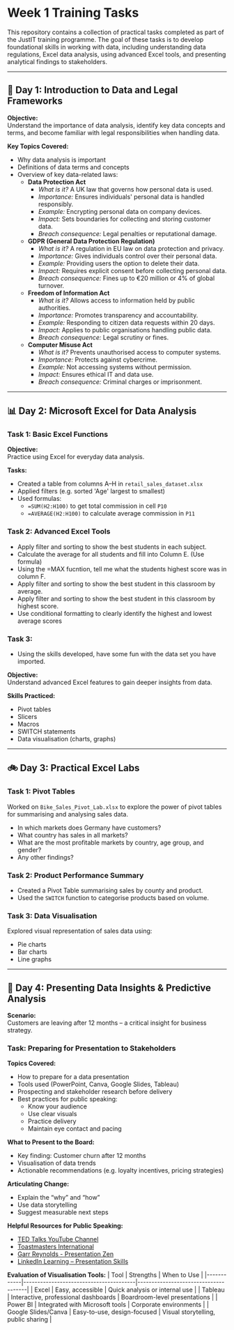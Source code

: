 # Week 1 Training Tasks

This repository contains a collection of practical tasks completed as part of the JustIT training programme. The goal of these tasks is to develop foundational skills in working with data, including understanding data regulations, Excel data analysis, using advanced Excel tools, and presenting analytical findings to stakeholders.

---

## 📌 Day 1: Introduction to Data and Legal Frameworks

**Objective:**  
Understand the importance of data analysis, identify key data concepts and terms, and become familiar with legal responsibilities when handling data.

**Key Topics Covered:**
- Why data analysis is important
- Definitions of data terms and concepts
- Overview of key data-related laws:
  - **Data Protection Act**
    - *What is it?* A UK law that governs how personal data is used.
    - *Importance:* Ensures individuals' personal data is handled responsibly.
    - *Example:* Encrypting personal data on company devices.
    - *Impact:* Sets boundaries for collecting and storing customer data.
    - *Breach consequence:* Legal penalties or reputational damage.
  - **GDPR (General Data Protection Regulation)**
    - *What is it?* A regulation in EU law on data protection and privacy.
    - *Importance:* Gives individuals control over their personal data.
    - *Example:* Providing users the option to delete their data.
    - *Impact:* Requires explicit consent before collecting personal data.
    - *Breach consequence:* Fines up to €20 million or 4% of global turnover.
  - **Freedom of Information Act**
    - *What is it?* Allows access to information held by public authorities.
    - *Importance:* Promotes transparency and accountability.
    - *Example:* Responding to citizen data requests within 20 days.
    - *Impact:* Applies to public organisations handling public data.
    - *Breach consequence:* Legal scrutiny or fines.
  - **Computer Misuse Act**
    - *What is it?* Prevents unauthorised access to computer systems.
    - *Importance:* Protects against cybercrime.
    - *Example:* Not accessing systems without permission.
    - *Impact:* Ensures ethical IT and data use.
    - *Breach consequence:* Criminal charges or imprisonment.

---

## 📊 Day 2: Microsoft Excel for Data Analysis

### Task 1: Basic Excel Functions

**Objective:**  
Practice using Excel for everyday data analysis.

**Tasks:**
- Created a table from columns A–H in `retail_sales_dataset.xlsx`
- Applied filters (e.g. sorted 'Age' largest to smallest)
- Used formulas:
  - `=SUM(H2:H100)` to get total commission in cell `P10`
  - `=AVERAGE(H2:H100)` to calculate average commission in `P11`

### Task 2: Advanced Excel Tools
- Apply filter and sorting to show the best students in each subject.
- Calculate the average for all students and fill into Column E. (Use formula)
- Using the =MAX fucntion, tell me what the students highest score was in column F.
- Apply filter and sorting to show the best student in this classroom by average.
- Apply filter and sorting to show the best student in this classroom by highest score.
- Use conditional formatting to clearly identify the highest and lowest average scores

### Task 3:
- Using the skills developed, have some fun with the data set you have imported.

**Objective:**  
Understand advanced Excel features to gain deeper insights from data.

**Skills Practiced:**
- Pivot tables
- Slicers
- Macros
- SWITCH statements
- Data visualisation (charts, graphs)

---
## 🚲 Day 3: Practical Excel Labs

### Task 1: Pivot Tables

Worked on `Bike_Sales_Pivot_Lab.xlsx` to explore the power of pivot tables for summarising and analysing sales data.
- In which markets does Germany have customers?
- What country has sales in all markets?
- What are the most profitable markets by country, age group, and gender?
- Any other findings? 

### Task 2: Product Performance Summary

- Created a Pivot Table summarising sales by county and product.
- Used the `SWITCH` function to categorise products based on volume.

### Task 3: Data Visualisation

Explored visual representation of sales data using:
- Pie charts
- Bar charts
- Line graphs

---

## 🧠 Day 4: Presenting Data Insights & Predictive Analysis

**Scenario:**  
Customers are leaving after 12 months – a critical insight for business strategy.

### Task: Preparing for Presentation to Stakeholders

**Topics Covered:**
- How to prepare for a data presentation
- Tools used (PowerPoint, Canva, Google Slides, Tableau)
- Prospecting and stakeholder research before delivery
- Best practices for public speaking:
  - Know your audience
  - Use clear visuals
  - Practice delivery
  - Maintain eye contact and pacing

**What to Present to the Board:**
- Key finding: Customer churn after 12 months
- Visualisation of data trends
- Actionable recommendations (e.g. loyalty incentives, pricing strategies)

**Articulating Change:**
- Explain the “why” and “how”
- Use data storytelling
- Suggest measurable next steps

**Helpful Resources for Public Speaking:**
- [TED Talks YouTube Channel](https://www.youtube.com/user/TEDtalksDirector)
- [Toastmasters International](https://www.toastmasters.org/)
- [Garr Reynolds - Presentation Zen](https://www.presentationzen.com/)
- [LinkedIn Learning – Presentation Skills](https://www.linkedin.com/learning)

**Evaluation of Visualisation Tools:**
| Tool       | Strengths                             | When to Use                          |
|------------|----------------------------------------|--------------------------------------|
| Excel      | Easy, accessible                       | Quick analysis or internal use       |
| Tableau    | Interactive, professional dashboards   | Boardroom-level presentations        |
| Power BI   | Integrated with Microsoft tools        | Corporate environments               |
| Google Slides/Canva | Easy-to-use, design-focused | Visual storytelling, public sharing  |

